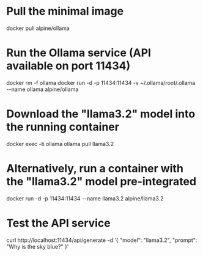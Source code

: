 # Pull the minimal image
docker pull alpine/ollama

# Run the Ollama service (API available on port 11434)
docker rm -f ollama
docker run -d -p 11434:11434 -v ~/.ollama/root/.ollama --name ollama alpine/ollama

# Download the "llama3.2" model into the running container
docker exec -ti ollama ollama pull llama3.2

# Alternatively, run a container with the "llama3.2" model pre-integrated
docker run -d -p 11434:11434 --name llama3.2 alpine/llama3.2

# Test the API service
curl http://localhost:11434/api/generate -d '{
  "model": "llama3.2",
  "prompt": "Why is the sky blue?"
}'
